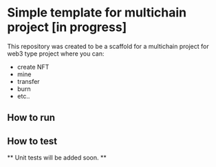 # Simple template for multichain project [in progress]

This repository was created to be a scaffold for a multichain project for web3 type project where you can:
- create NFT
- mine
- transfer
- burn
- etc..

## How to run

## How to test

** Unit tests will be added soon. **